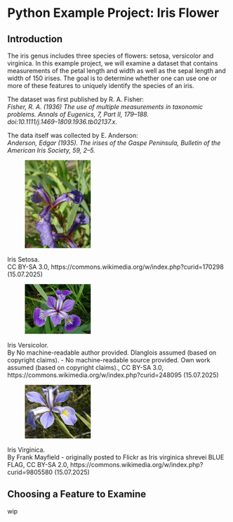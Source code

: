 # Python Example Project: Iris Flower

## Introduction

The iris genus includes three species of flowers: setosa, versicolor and virginica. In this example project, we will examine a dataset that contains measurements of the petal length and width as well as the sepal length and width of 150 irises. The goal is to determine whether one can use one or more of these features to uniquely identify the species of an iris.

The dataset was first published by R. A. Fisher:<br />
_Fisher, R. A. (1936) The use of multiple measurements in taxonomic problems. Annals of Eugenics, 7, Part II, 179–188._ <br /> 
_doi:10.1111/j.1469-1809.1936.tb02137.x._ 

The data itself was collected by E. Anderson:<br />
_Anderson, Edgar (1935). The irises of the Gaspe Peninsula, Bulletin of the American Iris Society, 59, 2–5._ 

<figure>
  <img src="/Images/IrisSetosa.jpg" width="150" aria-descibedby="ext1" />
</figure>
<div id="ext1">
  Iris Setosa.<br />
  CC BY-SA 3.0, https://commons.wikimedia.org/w/index.php?curid=170298 (15.07.2025)
</div>

<figure>
  <img src="/Images/IrisVersicolor.jpg" width="150" aria-descibedby="ext1" />
</figure>
<div id="ext1">
  Iris Versicolor.<br />
  By No machine-readable author provided. Dlanglois assumed (based on copyright claims). - No machine-readable source provided. Own work assumed (based on copyright claims)., CC BY-SA 3.0, https://commons.wikimedia.org/w/index.php?curid=248095 (15.07.2025)
</div>

<figure>
  <img src="/Images/IrisVirginica.jpg" width="150" aria-descibedby="ext1" />
</figure>
<div id="ext1">
  Iris Virginica.<br />
  By Frank Mayfield - originally posted to Flickr as Iris virginica shrevei BLUE FLAG, CC BY-SA 2.0, https://commons.wikimedia.org/w/index.php?curid=9805580 (15.07.2025)
</div>

## Choosing a Feature to Examine

wip
